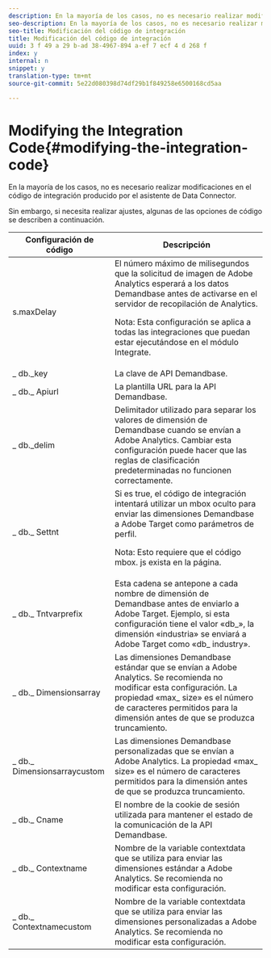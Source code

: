 ```yaml
---
description: En la mayoría de los casos, no es necesario realizar modificaciones en el código de integración producido por el asistente de Data Connector.
seo-description: En la mayoría de los casos, no es necesario realizar modificaciones en el código de integración producido por el asistente de Data Connector.
seo-title: Modificación del código de integración
title: Modificación del código de integración
uuid: 3 f 49 a 29 b-ad 38-4967-894 a-ef 7 ecf 4 d 268 f
index: y
internal: n
snippet: y
translation-type: tm+mt
source-git-commit: 5e22d080398d74df29b1f849258e6500168cd5aa

---
```



# Modifying the Integration Code{#modifying-the-integration-code}

En la mayoría de los casos, no es necesario realizar modificaciones en el código de integración producido por el asistente de Data Connector.

Sin embargo, si necesita realizar ajustes, algunas de las opciones de código se describen a continuación.

<table id="table_5405A73CEFD44466B3C39559F4A037C9"> 
 <thead> 
  <tr> 
   <th colname="col1" class="entry"> Configuración de código </th> 
   <th colname="col2" class="entry"> Descripción </th> 
  </tr>
 </thead>
 <tbody> 
  <tr> 
   <td colname="col1"> s.maxDelay </td> 
   <td colname="col2">El número máximo de milisegundos que la solicitud de imagen de Adobe Analytics esperará a los datos Demandbase antes de activarse en el servidor de recopilación de Analytics. <p>Nota: Esta configuración se aplica a todas las integraciones que puedan estar ejecutándose en el módulo Integrate. </p> </td> 
  </tr> 
  <tr> 
   <td colname="col1"> _ db._key </td> 
   <td colname="col2"> La clave de API Demandbase. </td> 
  </tr> 
  <tr> 
   <td colname="col1"> _ db._ Apiurl </td> 
   <td colname="col2"> La plantilla URL para la API Demandbase. </td> 
  </tr> 
  <tr> 
   <td colname="col1"> _ db._delim </td> 
   <td colname="col2"> Delimitador utilizado para separar los valores de dimensión de Demandbase cuando se envían a Adobe Analytics. Cambiar esta configuración puede hacer que las reglas de clasificación predeterminadas no funcionen correctamente. </td> 
  </tr> 
  <tr> 
   <td colname="col1"> _ db._ Settnt </td> 
   <td colname="col2">Si es true, el código de integración intentará utilizar un mbox oculto para enviar las dimensiones Demandbase a Adobe Target como parámetros de perfil. <p>Nota: Esto requiere que el código mbox. js exista en la página. </p> </td> 
  </tr> 
  <tr> 
   <td colname="col1"> _ db._ Tntvarprefix </td> 
   <td colname="col2"> Esta cadena se antepone a cada nombre de dimensión de Demandbase antes de enviarlo a Adobe Target. Ejemplo, si esta configuración tiene el valor «db_», la dimensión «industria» se enviará a Adobe Target como «db_ industry». </td> 
  </tr> 
  <tr> 
   <td colname="col1"> _ db._ Dimensionsarray </td> 
   <td colname="col2"> Las dimensiones Demandbase estándar que se envían a Adobe Analytics. Se recomienda no modificar esta configuración. La propiedad «max_ size» es el número de caracteres permitidos para la dimensión antes de que se produzca truncamiento. </td> 
  </tr> 
  <tr> 
   <td colname="col1"> _ db._ Dimensionsarraycustom </td> 
   <td colname="col2"> Las dimensiones Demandbase personalizadas que se envían a Adobe Analytics. La propiedad «max_ size» es el número de caracteres permitidos para la dimensión antes de que se produzca truncamiento. </td> 
  </tr> 
  <tr> 
   <td colname="col1"> _ db._ Cname </td> 
   <td colname="col2"> El nombre de la cookie de sesión utilizada para mantener el estado de la comunicación de la API Demandbase. </td> 
  </tr> 
  <tr> 
   <td colname="col1"> _ db._ Contextname </td> 
   <td colname="col2"> Nombre de la variable contextdata que se utiliza para enviar las dimensiones estándar a Adobe Analytics. Se recomienda no modificar esta configuración. </td> 
  </tr> 
  <tr> 
   <td colname="col1"> _ db._ Contextnamecustom </td> 
   <td colname="col2"> Nombre de la variable contextdata que se utiliza para enviar las dimensiones personalizadas a Adobe Analytics. Se recomienda no modificar esta configuración. </td> 
  </tr> 
 </tbody> 
</table>

